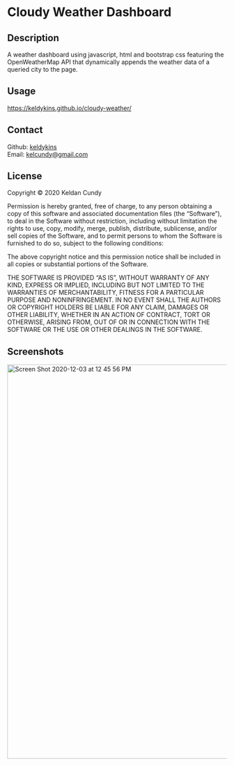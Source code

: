 # Cloudy Weather Dashboard

## Description
A weather dashboard using javascript, html and bootstrap css featuring the OpenWeatherMap API that dynamically appends the weather data of a queried city to the page.

## Usage
https://keldykins.github.io/cloudy-weather/

## Contact

Github: [keldykins](http://github.com/keldykins)
<br />
Email: [kelcundy@gmail.com](kelcundy@gmail.com)

## License

Copyright © 2020 Keldan Cundy

Permission is hereby granted, free of charge, to any person obtaining a copy of this software and associated documentation files (the “Software”), to deal in the Software without restriction, including without limitation the rights to use, copy, modify, merge, publish, distribute, sublicense, and/or sell copies of the Software, and to permit persons to whom the Software is furnished to do so, subject to the following conditions:

The above copyright notice and this permission notice shall be included in all copies or substantial portions of the Software.

THE SOFTWARE IS PROVIDED “AS IS”, WITHOUT WARRANTY OF ANY KIND, EXPRESS OR IMPLIED, INCLUDING BUT NOT LIMITED TO THE WARRANTIES OF MERCHANTABILITY, FITNESS FOR A PARTICULAR PURPOSE AND NONINFRINGEMENT. IN NO EVENT SHALL THE AUTHORS OR COPYRIGHT HOLDERS BE LIABLE FOR ANY CLAIM, DAMAGES OR OTHER LIABILITY, WHETHER IN AN ACTION OF CONTRACT, TORT OR OTHERWISE, ARISING FROM, OUT OF OR IN CONNECTION WITH THE SOFTWARE OR THE USE OR OTHER DEALINGS IN THE SOFTWARE.

## Screenshots
<img width="905" alt="Screen Shot 2020-12-03 at 12 45 56 PM" src="https://user-images.githubusercontent.com/66789135/101081256-11b65e00-3567-11eb-9618-bf6d54bb7d88.png">


